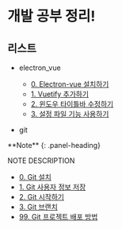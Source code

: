 # 개발 공부 정리!

## 리스트
- electron_vue
  - [0. Electron-vue 설치하기](https://github.com/gwangildev/development-study/blob/master/electron_vue/000-2020_04_21-0.%20Electron-vue%20%EC%84%A4%EC%B9%98%ED%95%98%EA%B8%B0.md)
  - [1. Vuetify 추가하기](https://github.com/gwangildev/development-study/blob/master/electron_vue/000-2020_04_21-1.%20Vuetify%20%EC%B6%94%EA%B0%80%ED%95%98%EA%B8%B0.md)
  - [2. 윈도우 타이틀바 수정하기](https://github.com/gwangildev/development-study/blob/master/electron_vue/000-2020_04_21-2.%20%EC%9C%88%EB%8F%84%EC%9A%B0%20%ED%83%80%EC%9D%B4%ED%8B%80%EB%B0%94%20%EC%88%98%EC%A0%95%ED%95%98%EA%B8%B0.md)
  - [3. 설정 파일 기능 사용하기](https://github.com/gwangildev/development-study/blob/master/electron_vue/000-2020_04_28-4.%20Vuex%20%EC%82%AC%EC%9A%A9%20%EB%B0%A9%EB%B2%95.md)

- git
<div class="panel panel-info">
**Note**
{: .panel-heading}
<div class="panel-body">

NOTE DESCRIPTION

</div>
</div>

  - [0. Git 설치](https://github.com/gwangildev/development-study/blob/master/git/000-2020_03_20-0.%20Git%20%EC%84%A4%EC%B9%98.md)
  - [1. Git 사용자 정보 저장](https://github.com/gwangildev/development-study/blob/master/git/001-2020_03_20-1.%20Git%20%EC%82%AC%EC%9A%A9%EC%9E%90%20%EC%A0%95%EB%B3%B4%20%EC%A0%80%EC%9E%A5.md)
  - [2. Git 시작하기](https://github.com/gwangildev/development-study/blob/master/git/002-2020_03_20-2.%20Git%20%EC%8B%9C%EC%9E%91%ED%95%98%EA%B8%B0.md)
  - [3. Git 브랜치](https://github.com/gwangildev/development-study/blob/master/git/003-2020_04_01-3.%20Git%20%EB%B8%8C%EB%9E%9C%EC%B9%98.md)
  - [99. Git 프로젝트 배포 방법](https://github.com/gwangildev/development-study/blob/master/git/010-2020_03_19-99.%20Git%20%ED%94%84%EB%A1%9C%EC%A0%9D%ED%8A%B8%20%EB%B0%B0%ED%8F%AC%20%EB%B0%A9%EB%B2%95.md)